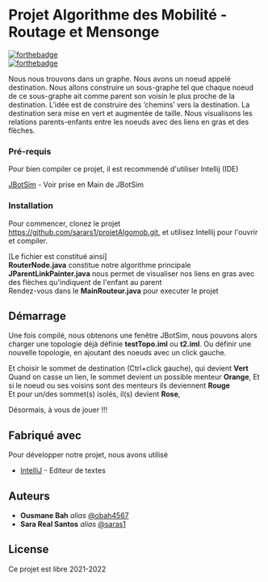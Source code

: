 # Projet Algorithme des Mobilité - Routage et Mensonge

[![forthebadge](http://forthebadge.com/images/badges/built-with-love.svg)](http://forthebadge.com)  
[![forthebadge](https://forthebadge.com/images/badges/powered-by-coffee.svg)](https://forthebadge.com)


Nous nous trouvons dans un graphe.
Nous avons un noeud appelé destination. Nous allons construire un sous-graphe tel que chaque
noeud de ce sous-graphe ait comme parent son voisin le plus proche de la destination. L’idée est
de construire des ’chemins’ vers la destination. La destination sera mise en vert et augmentée
de taille. Nous visualisons les relations parents-enfants entre les noeuds avec des liens en gras
et des flèches.

### Pré-requis

Pour bien compiler ce projet, il est recommendé d'utiliser Intellij (IDE)

[JBotSim](https://jbotsim.io/?p=examples/helloworld) - Voir prise en Main de JBotSim


### Installation

Pour commencer, clonez le projet https://github.com/sarars1/projetAlgomob.git, et utilisez Intellij pour l'ouvrir et compiler.

[Le fichier est constitué ainsi]                                                                                                       
**RouterNode.java** constitue notre algorithme principale                                                                                              
**JParentLinkPainter.java** nous permet de visualiser nos liens en gras avec des flèches qu'indiquent de l'enfant au parent                                         
Rendez-vous dans le **MainRouteur.java** pour executer le projet


## Démarrage

Une fois compilé, nous obtenons une fenêtre JBotSim, nous pouvons alors charger une topologie déjà définie **testTopo.iml** ou **t2.iml**.
Ou définir une nouvelle topologie, en ajoutant des noeuds avec un click gauche. 

Et choisir le sommet de destination (Ctrl+click gauche), qui devient **Vert**                                                                                     Quand on casse un lien, le sommet devient un possible menteur **Orange**,                                                                                          Et si le noeud ou ses voisins sont des menteurs ils deviennent **Rouge**                                             
Et pour un/des sommet(s) isolés, il(s) devient **Rose**,                                                                                                       


Désormais, à vous de jouer !!!

## Fabriqué avec

Pour développer notre projet, nous avons utilisé

* [IntelliJ](https://www.jetbrains.com/fr-fr/idea/) - Editeur de textes

## Auteurs

* **Ousmane Bah** _alias_ [@obah4567](https://github.com/obah4567)
* **Sara Real Santos** _alias_ [@saras1](https://github.com/sarars1)

## License

Ce projet est libre 2021-2022


